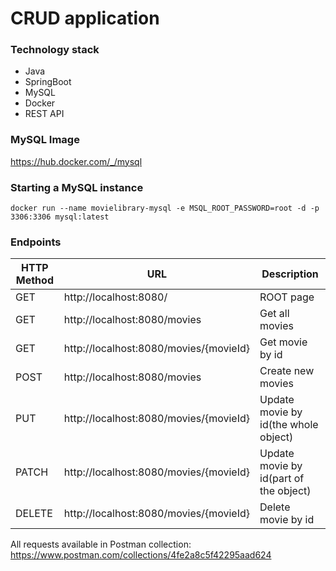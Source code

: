 # CRUD application

### Technology stack
- Java
- SpringBoot
- MySQL
- Docker
- REST API

### MySQL Image
https://hub.docker.com/_/mysql

### Starting a MySQL instance

`docker run --name movielibrary-mysql -e MSQL_ROOT_PASSWORD=root -d -p 3306:3306 mysql:latest`

### Endpoints

| HTTP Method | URL                              | Description                            |
|-------------|----------------------------------|----------------------------------------|
| GET         | http://localhost:8080/           | ROOT page                              |
| GET         | http://localhost:8080/movies     | Get all movies                         |
| GET         | http://localhost:8080/movies/{movieId} | Get movie by id                  |
| POST        | http://localhost:8080/movies | Create new movies                          |
| PUT         | http://localhost:8080/movies/{movieId} | Update movie by id(the whole object)   |
| PATCH       | http://localhost:8080/movies/{movieId} | Update movie by id(part of the object) |
| DELETE      | http://localhost:8080/movies/{movieId} | Delete movie by id                     |


All requests available in Postman collection:
https://www.postman.com/collections/4fe2a8c5f42295aad624